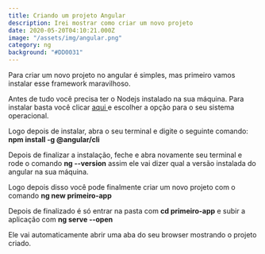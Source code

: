 ```yaml
---
title: Criando um projeto Angular
description: Irei mostrar como criar um novo projeto
date: 2020-05-20T04:10:21.000Z
image: "/assets/img/angular.png"
category: ng
background: "#DD0031"
---
```


Para criar um novo projeto no angular é simples, mas primeiro vamos instalar esse framework maravilhoso.

Antes de tudo você precisa ter o Nodejs instalado na sua máquina. Para instalar basta você clicar [aqui ](https://nodejs.org/en/) e escolher a opção para o seu sistema operacional.

Logo depois de instalar, abra o seu terminal e digite o seguinte comando: **npm install -g @angular/cli**

Depois de finalizar a instalação, feche e abra novamente seu terminal e rode o comando **ng --version** assim ele vai dizer qual a versão instalada do angular na sua máquina.

Logo depois disso você pode finalmente criar um novo projeto com o comando **ng new primeiro-app**

Depois de finalizado é só entrar na pasta com **cd primeiro-app** e subir a aplicação com **ng serve --open**

Ele vai automaticamente abrir uma aba do seu browser mostrando o projeto criado.